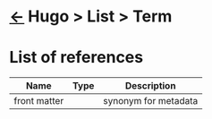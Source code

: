 <head><link rel="stylesheet" href="../../../md.css"/><script src="../../../md.js"></script></head>

[//]: #(Reference)
[Repo_Readme]:     ../whatis/hugo_whatis.md

[component_list]:  ../list/component_list.md
[process_whatis]:  ../whatis/process_whatis.md
[site_whatis]:     ../whatis/site_whatis.md
[site_howto]:      ../howto/site_howto.md
[server_whatis]:   ../whatis/server_whatis.md
[server_howto]:    ../howto/server_howto.md
[theme_whatis]:   ../whatis/theme_whatis.md
[theme_howto]:    ../howto/theme_howto.md

# [&larr;][Repo_Readme] Hugo > List > Term
# List of references
|Name|Type|Description|
|-|-|-|
|front matter||synonym for metadata
<br>


